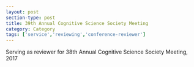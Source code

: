 ```yaml
---
layout: post
section-type: post
title: 39th Annual Cognitive Science Society Meeting
category: Category
tags: ['service','reviewing','conference-reviewer']
---
```

Serving as reviewer for 38th Annual Cognitive Science Society Meeting, 2017

